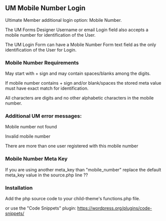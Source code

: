 ## UM Mobile Number Login
Ultimate Member additional login option: Mobile Number.

The UM Forms Designer Username or email Login field also accepts a mobile number for identification of the User.

The UM Login Form can have a Mobile Number Form text field as the only identification of the User for Login.
### Mobile Number Requirements
May start with + sign and may contain spaces/blanks among the digits.

If mobile number contains + sign and/or blank/spaces the stored meta value must have exact match for identification.

All characters are digits and no other alphabetic characters in the mobile number.
### Additional UM error messages:
Mobile number not found

Invalid mobile number

There are more than one user registered with this mobile number
### Mobile Number Meta Key
If you are using another meta_key than "mobile_number" replace the default meta_key value in the source.php line ??

### Installation
Add the php source code to your child-theme's functions.php file.

or use the "Code Snippets" plugin: https://wordpress.org/plugins/code-snippets/
